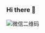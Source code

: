 ### Hi there 👋

<!--
**RudeCrab/RudeCrab** is a ✨ _special_ ✨ repository because its `README.md` (this file) appears on your GitHub profile.

Here are some ideas to get you started:

- 🔭 I’m currently working on ...
- 🌱 I’m currently learning ...
- 👯 I’m looking to collaborate on ...
- 🤔 I’m looking for help with ...
- 💬 Ask me about ...
- 📫 How to reach me: ...
- 😄 Pronouns: ...
- ⚡ Fun fact: ...
-->

![微信二维码](http://tvax1.sinaimg.cn/large/dcdff92dgy1hjtwk5pkdtj20p00dwdj8.jpg)
